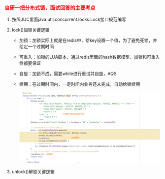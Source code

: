 ### <font color='red'>自研一把分布式锁，面试回答的主要考点</font>

1. 按照JUC里面java.util.concurrent.locks.Lock接口规范编写

2. lock()加锁关键逻辑

   - 加锁：加锁实际上就是在redis中，给key设置一个值，为了避免死锁，并给定一个过期时间

   - 可重入：加锁的LUA脚本，通过redis里面的hash数据模型，加锁和可重入性都要保证

   - 自旋：加锁不成，需要while进行重试并自旋，AQS

   - 续期：在过期时间内，一定时间内业务还未完成，自动给锁续期

     ![](images/1.lock加锁关键逻辑.jpg)

3. unlock()解锁关键逻辑









